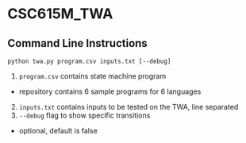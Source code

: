 # CSC615M_TWA

Command Line Instructions
------
```python twa.py program.csv inputs.txt [--debug]```
1. `program.csv` contains state machine program
* repository contains 6 sample programs for 6 languages
2. `inputs.txt` contains inputs to be tested on the TWA, line separated
3. `--debug` flag to show specific transitions
* optional, default is false
